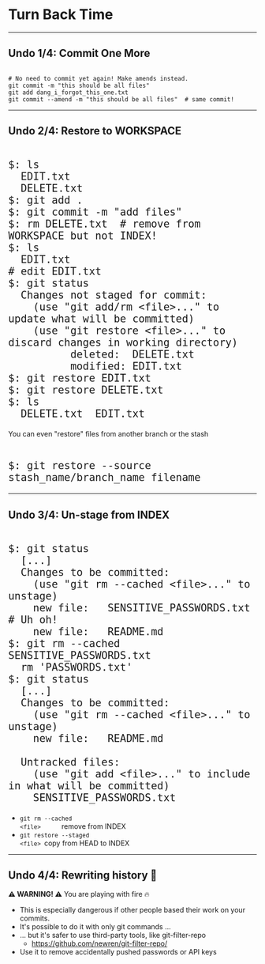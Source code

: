<!-- .slide: data-state="standard 7" data-background="./files/clock-1527693_1280.jpg" id="undo"-->
<!-- https://pixabay.com/illustrations/clock-clock-face-waves-present-1527693/ -->

# Turn Back Time

---

<!-- .slide: data-state="standard 9" data-background="./files/clock-1527693_1280.jpg" id="undo_1"-->
<!-- https://pixabay.com/illustrations/clock-clock-face-waves-present-1527693/ -->

## Undo 1/4: Commit One More
<pre><code data-trim class="bash" data-line-numbers="1-2|3|4">
# No need to commit yet again! Make amends instead.
git commit -m "this should be all files"
git add dang_i_forgot_this_one.txt
git commit --amend -m "this should be all files"  # same commit!
</code></pre>

---

<!-- .slide: data-state="standard 9" data-background="./files/clock-1527693_1280.jpg" id="undo_2"-->
<!-- https://pixabay.com/illustrations/clock-clock-face-waves-present-1527693/ -->

## Undo 2/4: Restore to WORKSPACE

<pre style="font-size: x-large;"><code data-trim class="bash" data-line-numbers="1-3|4-5|6-8|9|10-15|16-17|18-19">
$: ls
  EDIT.txt
  DELETE.txt
$: git add .
$: git commit -m "add files"
$: rm DELETE.txt  # remove from WORKSPACE but not INDEX!
$: ls
  EDIT.txt
# edit EDIT.txt
$: git status
  Changes not staged for commit:
    (use "git add/rm &lt;file&gt;..." to update what will be committed)
    (use "git restore &lt;file&gt;..." to discard changes in working directory)
          deleted:  DELETE.txt
          modified: EDIT.txt
$: git restore EDIT.txt 
$: git restore DELETE.txt
$: ls
  DELETE.txt  EDIT.txt
</code></pre>

You can even "restore" files from another branch or the stash

<pre style="font-size: x-large;"><code data-trim class="bash">
$: git restore --source stash_name/branch_name filename
</code></pre>

---

<!-- .slide: data-state="standard 9" data-background="./files/clock-1527693_1280.jpg" id="undo_3"-->
<!-- https://pixabay.com/illustrations/clock-clock-face-waves-present-1527693/ -->

## Undo 3/4: Un-stage from INDEX

<pre style="font-size: x-large;"><code data-trim class="bash" data-line-numbers="1-6|7-8|9-17">
$: git status
  [...]
  Changes to be committed:
    (use "git rm --cached &lt;file&gt;..." to unstage)
  	new file:   SENSITIVE_PASSWORDS.txt  # Uh oh!
  	new file:   README.md
$: git rm --cached SENSITIVE_PASSWORDS.txt
  rm 'PASSWORDS.txt'
$: git status                   
  [...]
  Changes to be committed:
    (use "git rm --cached &lt;file&gt;..." to unstage)
  	new file:   README.md
  &nbsp;
  Untracked files:
    (use "git add &lt;file&gt;..." to include in what will be committed)
  	SENSITIVE_PASSWORDS.txt
</code></pre>

- <code style="font-size: smaller;">git rm --cached &lt;file&gt;&nbsp;&nbsp;&nbsp;&nbsp;&nbsp;&nbsp;</code>remove from INDEX
- <code style="font-size: smaller;">git restore --staged &lt;file&gt;&nbsp;</code>copy from HEAD to INDEX

---

<!-- .slide: data-state="standard 9" data-background="./files/clock-1527693_1280.jpg" id="undo_4"-->
<!-- https://pixabay.com/illustrations/clock-clock-face-waves-present-1527693/ -->

## Undo 4/4: Rewriting history 📜

**⚠️ WARNING! ⚠️** You are playing with fire 🔥

- This is especially dangerous if other people based their work on your commits.
- It's possible to do it with only git commands ...
- ... but it's safer to use third-party tools, like git-filter-repo
  - https://github.com/newren/git-filter-repo/
- Use it to remove accidentally pushed passwords or API keys
